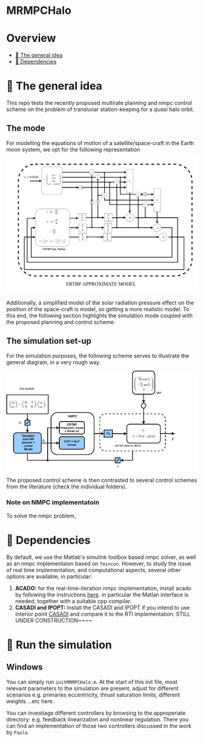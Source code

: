 # MRMPCHalo

# Overview
 - [:orange_book: The general idea](#orange_book-some-theory-behind-the-code)
 - [:page_facing_up: Dependencies](#page_facing_up-dependencies)

# :orange_book: The general idea
This repo tests the recently proposed multirate planning and nmpc control scheme on the problem of translunar station-keeping for a _quasi_ halo 
orbit.

## The mode

For modelling the equations of motion of a satellite/space-craft in the Earth moon system, we opt for the following representation

![model](https://github.com/mebbaid/MRMPCHalo/blob/main/MR%20MPC%20simulink%20implm/image/the_model-1.png)




Additionally, a simplified model of the solar radiation pressure effect on the position of the space-craft is model, so getting a more realistic model. To this end, the
following section highlights the simulation mode coupled with the proposed planning and control scheme.

## The simulation set-up

For the simulation purposes, the following scheme serves to illustrate the general diagram, in a very rough way.

![simulation](https://github.com/mebbaid/MRMPCHalo/blob/main/MR%20MPC%20simulink%20implm/image/simulation_scheme.png)


The proposed control scheme is then contrasted to several control schemes from the literature (check the individual folders).


### Note on NMPC implementatoin

To solve the nmpc problem, 

# :page_facing_up: Dependencies

By default, we use the Matlab's simulink toolbox based nmpc solver, as well as an nmpc implementaion based on ```fmincon```. However, to study the issue of real time implementation,
and computational aspects, several other options are available, in particular:

1. **ACADO:** for the real-time-iteration nmpc implementation, install acado by following the instructions [here](https://github.com/acado/acado).
in particular the Matlan interface is needed, together with a suitable cpp compiler.
2. **CASADI and IPOPT:** Install the CASADI and IPOPT if you intend to use Interior point 
[CASADI](https://github.com/casadi/casadi/wiki/InstallationInstructions) and compare it to the RTI implementation. STILL UNDER CONSTRUCTION~~~~


# :hammer: Run the simulation
## Windows

You can simply run ```initMRMPCHalo.m```. At the start of this init file, most relevant parameters to the simulation are present, adjust for different
scenarios e.g. primaries eccentricity, thrust saturation limits, different weights ...etc here. 

You can investiage different controllers by browsing to the approperiate directory: e.g. feedback linearization and nonlinear regulation. There you can find an implementation
of those two controllers discussed in the work by ```Paolo```.
